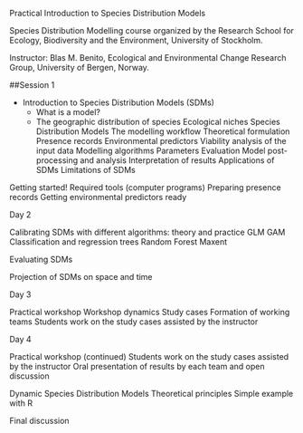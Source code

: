 Practical Introduction to Species Distribution Models

Species Distribution Modelling course organized by the Research School for Ecology, Biodiversity and the Environment, University of Stockholm.

Instructor: Blas M. Benito, Ecological and Environmental Change Research Group, University of Bergen, Norway.

##Session 1


+  Introduction to Species Distribution Models (SDMs)
   +  What is a model?
   +  The geographic distribution of species
Ecological niches
Species Distribution Models
The modelling workflow
Theoretical formulation
Presence records
Environmental predictors
Viability analysis of the input data
Modelling algorithms
Parameters
Evaluation
Model post-processing and analysis
Interpretation of results
Applications of SDMs
Limitations of SDMs

Getting started!
Required tools (computer programs)
Preparing presence records
Getting environmental predictors ready

Day 2

Calibrating SDMs with different algorithms: theory and practice 
GLM
GAM
Classification and regression trees
Random Forest
Maxent

Evaluating SDMs

Projection of SDMs on space and time

 

Day 3

Practical workshop
Workshop dynamics
Study cases
Formation of working teams
Students work on the study cases assisted by the instructor


Day 4
 
Practical workshop (continued)
Students work on the study cases assisted by the instructor
Oral presentation of results by each team and open discussion

Dynamic Species Distribution Models
Theoretical principles
Simple example with R

Final discussion
